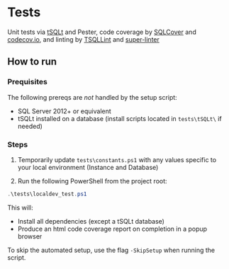 # Tests

Unit tests via [tSQLt](https://tsqlt.org/) and Pester,
code coverage by
[SQLCover](https://github.com/GoEddie/SQLCover) and
[codecov.io](https://codecov.io/), and
linting by [TSQLLint](https://github.com/tsqllint/tsqllint)
and [super-linter](https://github.com/github/super-linter)

## How to run

### Prequisites

The following prereqs are *not* handled by the setup script:

* SQL Server 2012+ or equivalent
* tSQLt installed on a database (install scripts located in `tests\tSQLt\` if needed)

### Steps

1. Temporarily update `tests\constants.ps1` with any values
specific to your local environment (Instance and Database)

2. Run the following PowerShell from the project root:

```powershell
.\tests\localdev_test.ps1
```

This will:

* Install all dependencies (except a tSQLt database)
* Produce an html code coverage report on completion in a popup browser

To skip the automated setup, use the flag `-SkipSetup` when running the script.